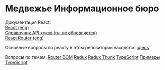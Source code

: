 # Медвежье Информационное бюро

Документация React:  
[React (eng)](https://react.dev/reference/react)  
[Справочник API хуков (ru, не обновляется)](https://ru.legacy.reactjs.org/docs/hooks-reference.html)  
[React Router (eng)](https://reactrouter.com/en/6.22.3)

Основные вопросы по реакту в этом репозитории находятся [здесь](/React/general.md)

Вопросы по темам:
[Router DOM](/React/Router_DOM.md)
[Redux](/React/Redux.md)
[Redux Thunk](/React/Redux_Thunk.md)
[TypeScript](/TypeScript/TypeScript.Questions.md)
[Примеры TypeScript](/TypeScript/TypeScript.Examples.md)
